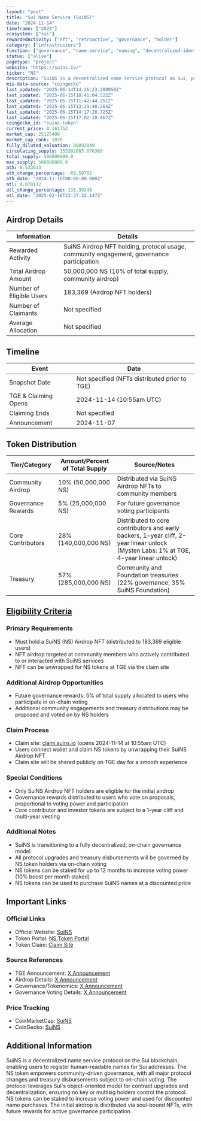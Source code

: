 ```yaml
---
layout: "post"
title: "Sui Name Service (SuiNS)"
date: "2024-11-14"
timeframe: ["2024"]
ecosystem: ["sui"]
rewardedActivity: ["nft", "retroactive", "governance", "holder"]
category: ["infrastructure"]
function: ["governance", "name-service", "naming", "decentralized-identifier", "infrastructure"]
status: ["alive"]
pagetype: "project"
website: "https://suins.io/"
ticker: "NS"
description: "SuiNS is a decentralized name service protocol on Sui, providing human-readable names for Sui addresses and enabling on-chain governance through the NS token."
mis-data-source: "coingecko"
last_updated: "2025-06-14T14:26:23.280950Z"
last_updated: "2025-06-15T10:41:04.522Z"
last_updated: "2025-06-15T11:42:44.251Z"
last_updated: "2025-06-15T13:29:40.264Z"
last_updated: "2025-06-15T14:17:28.725Z"
last_updated: "2025-06-15T17:02:18.467Z"
coingecko_id: "suins-token"
current_price: 0.161752
market_cap: 25125408
market_cap_rank: 1030
fully_diluted_valuation: 80892049
circulating_supply: 155302085.076389
total_supply: 500000000.0
max_supply: 500000000.0
ath: 0.533613
ath_change_percentage: -69.59702
ath_date: "2024-11-16T00:00:00.000Z"
atl: 0.070112
atl_change_percentage: 131.39246
atl_date: "2025-02-16T22:37:32.147Z"
---
```


## Airdrop Details

| Information              | Details                                                                                      |
| ------------------------ | -------------------------------------------------------------------------------------------- |
| Rewarded Activity        | SuiNS Airdrop NFT holding, protocol usage, community engagement, governance participation     |
| Total Airdrop Amount     | 50,000,000 NS (10% of total supply, community airdrop)                                       |
| Number of Eligible Users | 183,369 (Airdrop NFT holders)                                                                |
| Number of Claimants      | Not specified                                                                                |
| Average Allocation       | Not specified                                                                                |

## Timeline

| Event                | Date                      |
| -------------------- | ------------------------ |
| Snapshot Date        | Not specified (NFTs distributed prior to TGE) |
| TGE & Claiming Opens | 2024-11-14 (10:55am UTC) |
| Claiming Ends        | Not specified            |
| Announcement         | 2024-11-07               |

## Token Distribution

| Tier/Category         | Amount/Percent of Total Supply | Source/Notes                                                                 |
| --------------------- | ----------------------------- | ---------------------------------------------------------------------------- |
| Community Airdrop     | 10% (50,000,000 NS)           | Distributed via SuiNS Airdrop NFTs to community members                      |
| Governance Rewards    | 5% (25,000,000 NS)            | For future governance voting participants                                    |
| Core Contributors     | 28% (140,000,000 NS)          | Distributed to core contributors and early backers, 1-year cliff, 2-year linear unlock (Mysten Labs: 1% at TGE, 4-year linear unlock) |
| Treasury              | 57% (285,000,000 NS)          | Community and Foundation treasuries (22% governance, 35% SuiNS Foundation)   |

## [Eligibility Criteria](https://x.com/SuiNSdapp/status/1856653355994566854)

### Primary Requirements

- Must hold a SuiNS (NS) Airdrop NFT (distributed to 183,369 eligible users)
- NFT airdrop targeted at community members who actively contributed to or interacted with SuiNS services
- NFT can be unwrapped for NS tokens at TGE via the claim site

### Additional Airdrop Opportunities

- Future governance rewards: 5% of total supply allocated to users who participate in on-chain voting
- Additional community engagements and treasury distributions may be proposed and voted on by NS holders

### Claim Process

- Claim site: [claim.suins.io](http://claim.suins.io) (opens 2024-11-14 at 10:55am UTC)
- Users connect wallet and claim NS tokens by unwrapping their SuiNS Airdrop NFT
- Claim site will be shared publicly on TGE day for a smooth experience

### Special Conditions

- Only SuiNS Airdrop NFT holders are eligible for the initial airdrop
- Governance rewards distributed to users who vote on proposals, proportional to voting power and participation
- Core contributor and investor tokens are subject to a 1-year cliff and multi-year vesting

### Additional Notes

- SuiNS is transitioning to a fully decentralized, on-chain governance model
- All protocol upgrades and treasury disbursements will be governed by NS token holders via on-chain voting
- NS tokens can be staked for up to 12 months to increase voting power (10% boost per month staked)
- NS tokens can be used to purchase SuiNS names at a discounted price

## Important Links

### Official Links

- Official Website: [SuiNS](https://suins.io/)
- Token Portal: [NS Token Portal](https://token.suins.io/)
- Token Claim: [Claim Site](http://claim.suins.io)

### Source References

- TGE Announcement: [X Announcement](https://x.com/SuiNSdapp/status/1856653355994566854)
- Airdrop Details: [X Announcement](https://x.com/SuiNSdapp/status/1854584664633032903)
- Governance/Tokenomics: [X Announcement](https://x.com/SuiNSdapp/status/1853861215161766297)
- Governance Voting Details: [X Announcement](https://x.com/SuiNSdapp/status/1821923674196148480)

### Price Tracking

- CoinMarketCap: [SuiNS](https://coinmarketcap.com/currencies/sui-name-service/)
- CoinGecko: [SuiNS](https://www.coingecko.com/en/coins/suins-token)

## Additional Information

SuiNS is a decentralized name service protocol on the Sui blockchain, enabling users to register human-readable names for Sui addresses. The NS token empowers community-driven governance, with all major protocol changes and treasury disbursements subject to on-chain voting. The protocol leverages Sui's object-oriented model for contract upgrades and decentralization, ensuring no key or multisig holders control the protocol. NS tokens can be staked to increase voting power and used for discounted name purchases. The initial airdrop is distributed via soul-bound NFTs, with future rewards for active governance participation.